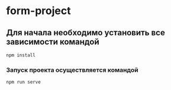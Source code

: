 # form-project

## Для начала необходимо установить все зависимости командой
```
npm install
```

### Запуск проекта осуществляется командой
```
npm run serve
```
